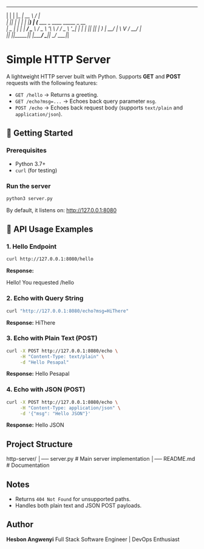  _   _ _____ _____   _____                           
| | | |_   _|  __ \ / ____|                          
| |_| | | | | |__) | (___   ___ _ ____   _____ _ __  
|  _  | | | |  ___/ \___ \ / _ \ '__\ \ / / _ \ '__| 
| | | |_| |_| |     ____) |  __/ |   \ V /  __/ |    
|_| |_|_____|_|    |_____/ \___|_|    \_/ \___|_|    
                                                     

# Simple HTTP Server

A lightweight HTTP server built with Python.
Supports **GET** and **POST** requests with the following features:

* `GET /hello` → Returns a greeting.
* `GET /echo?msg=...` → Echoes back query parameter `msg`.
* `POST /echo` → Echoes back request body (supports `text/plain` and `application/json`).


## 🚀 Getting Started

### Prerequisites

* Python 3.7+
* `curl` (for testing)

### Run the server

```bash
python3 server.py
```

By default, it listens on:
http://127.0.0.1:8080

## 📌 API Usage Examples

### 1. Hello Endpoint

```bash
curl http://127.0.0.1:8080/hello
```

**Response:**

Hello! You requested /hello
### 2. Echo with Query String

```bash
curl "http://127.0.0.1:8080/echo?msg=HiThere"
```

**Response:**
HiThere

### 3. Echo with Plain Text (POST)

```bash
curl -X POST http://127.0.0.1:8080/echo \
     -H "Content-Type: text/plain" \
     -d "Hello Pesapal"
```

**Response:**
Hello Pesapal

### 4. Echo with JSON (POST)
```bash
curl -X POST http://127.0.0.1:8080/echo \
     -H "Content-Type: application/json" \
     -d '{"msg": "Hello JSON"}'
```

**Response:**
Hello JSON

## Project Structure
http-server/
│── server.py        # Main server implementation
│── README.md        # Documentation


## Notes
* Returns `404 Not Found` for unsupported paths.
* Handles both plain text and JSON POST payloads.

## Author

**Hesbon Angwenyi**
Full Stack Software Engineer | DevOps Enthusiast
